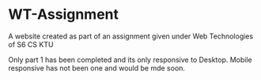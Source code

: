 # WT-Assignment
A website created as part of an assignment given under Web Technologies of S6 CS KTU

Only part 1 has been completed and its only responsive to Desktop. Mobile responsive has not been one and would be mde soon.
